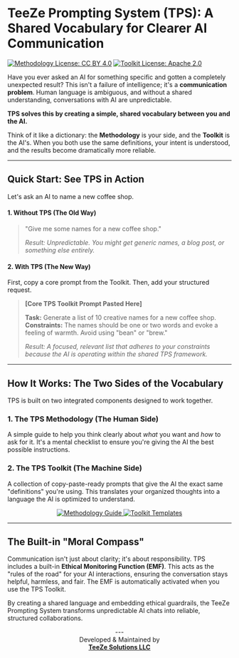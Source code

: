 # TeeZe Prompting System (TPS): A Shared Vocabulary for Clearer AI Communication

<p align="left">
  <a href="docs/TPS-Methodology/LICENSE"><img src="https://img.shields.io/badge/Methodology-CC%20BY%204.0-lightgrey" alt="Methodology License: CC BY 4.0"></a>
  <a href="docs/TPS-Toolkit/LICENSE"><img src="https://img.shields.io/badge/Toolkit-Apache%202.0-blue" alt="Toolkit License: Apache 2.0"></a>
</p>

Have you ever asked an AI for something specific and gotten a completely unexpected result? This isn't a failure of intelligence; it's a **communication problem**. Human language is ambiguous, and without a shared understanding, conversations with AI are unpredictable.

**TPS solves this by creating a simple, shared vocabulary between you and the AI.**

Think of it like a dictionary: the **Methodology** is your side, and the **Toolkit** is the AI's. When you both use the same definitions, your intent is understood, and the results become dramatically more reliable.

---

## Quick Start: See TPS in Action

Let's ask an AI to name a new coffee shop.

#### 1. Without TPS (The Old Way)
> "Give me some names for a new coffee shop."
>
> _Result: Unpredictable. You might get generic names, a blog post, or something else entirely._

#### 2. With TPS (The New Way)
First, copy a core prompt from the Toolkit. Then, add your structured request.

> **[Core TPS Toolkit Prompt Pasted Here]**
>
> **Task:** Generate a list of 10 creative names for a new coffee shop.
> **Constraints:** The names should be one or two words and evoke a feeling of warmth. Avoid using "bean" or "brew."
>
> _Result: A focused, relevant list that adheres to your constraints because the AI is operating within the shared TPS framework._

---

## How It Works: The Two Sides of the Vocabulary

TPS is built on two integrated components designed to work together.

### 1. The TPS Methodology (The Human Side)
A simple guide to help you think clearly about *what* you want and *how* to ask for it. It's a mental checklist to ensure you're giving the AI the best possible instructions.

### 2. The TPS Toolkit (The Machine Side)
A collection of copy-paste-ready prompts that give the AI the exact same "definitions" you're using. This translates your organized thoughts into a language the AI is optimized to understand.

<p align="center">
  <a href="docs/TPS-Methodology/README.md">
    <img src="https://img.shields.io/badge/Learn_the-Methodology-blue?style=for-the-badge" alt="Methodology Guide">
  </a>
  <a href="docs/TPS-Toolkit/README.md">
    <img src="https://img.shields.io/badge/Get_the-Toolkit-green?style=for-the-badge" alt="Toolkit Templates">
  </a>
</p>

---

## The Built-in "Moral Compass"

Communication isn't just about clarity; it's about responsibility. TPS includes a built-in **Ethical Monitoring Function (EMF)**. This acts as the "rules of the road" for your AI interactions, ensuring the conversation stays helpful, harmless, and fair. The EMF is automatically activated when you use the TPS Toolkit.

By creating a shared language and embedding ethical guardrails, the TeeZe Prompting System transforms unpredictable AI chats into reliable, structured collaborations.

<p align="center">
  ---
  <br>
  Developed & Maintained by
  <br>
  <a href="https://teezesolutions.com"><b>TeeZe Solutions LLC</b></a>
</p>
